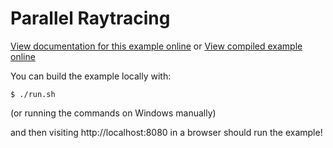 # Parallel Raytracing

[View documentation for this example online][dox] or [View compiled example
online][compiled]

[dox]: https://rustwasm.github.io/docs/wasm-bindgen/examples/raytrace.html
[compiled]: https://rustwasm.github.io/wasm-bindgen/exbuild/raytrace-parallel/

You can build the example locally with:

```
$ ./run.sh
```

(or running the commands on Windows manually)

and then visiting http://localhost:8080 in a browser should run the example!
